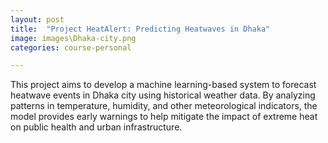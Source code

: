 ```yaml
---
layout: post
title:  "Project HeatAlert: Predicting Heatwaves in Dhaka"
image: images\Dhaka-city.png
categories: course-personal

---
```


This project aims to develop a machine learning-based system to forecast heatwave events in Dhaka city using historical weather data. By analyzing patterns in temperature, humidity, and other meteorological indicators, the model provides early warnings to help mitigate the impact of extreme heat on public health and urban infrastructure.